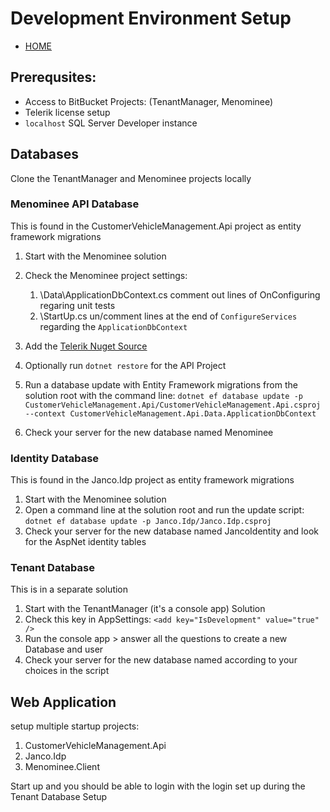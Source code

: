 ﻿# Development Environment Setup

- [HOME](ReadMe.md)

## Prerequsites:
- Access to BitBucket Projects: (TenantManager, Menominee)
- Telerik license setup
- `localhost` SQL Server Developer instance
## Databases
Clone the TenantManager and Menominee projects locally
### Menominee API Database
This is found in the CustomerVehicleManagement.Api project as entity framework migrations

1. Start with the Menominee solution
2. Check the Menominee project settings:

    1. \Data\ApplicationDbContext.cs comment out lines of OnConfiguring regaring unit tests
    2. \StartUp.cs un/comment lines at the end of `ConfigureServices` regarding the `ApplicationDbContext`

3. Add the [Telerik Nuget Source](https://docs.telerik.com/blazor-ui/installation/nuget)
4. Optionally run `dotnet restore` for the API Project
5. Run a database update with Entity Framework migrations from the solution root with the command line: `dotnet ef database update -p CustomerVehicleManagement.Api/CustomerVehicleManagement.Api.csproj
   --context CustomerVehicleManagement.Api.Data.ApplicationDbContext`
6. Check your server for the new database named Menominee

### Identity Database
This is found in the Janco.Idp project as entity framework migrations

1. Start with the Menominee solution
2. Open a command line at the solution root and run the update script: `dotnet ef database update -p Janco.Idp/Janco.Idp.csproj`
3. Check your server for the new database named JancoIdentity and look for the AspNet identity tables
   
### Tenant Database
This is in a separate solution

1. Start with the TenantManager (it's a console app) Solution
2. Check this key in AppSettings: `<add key="IsDevelopment" value="true" />`
3. Run the console app > answer all the questions to create a new Database and user
4. Check your server for the new database named according to your choices in the script

## Web Application
setup multiple startup projects:

1. CustomerVehicleManagement.Api
2. Janco.Idp
3. Menominee.Client

Start up and you should be able to login with the login set up during the Tenant Database Setup 